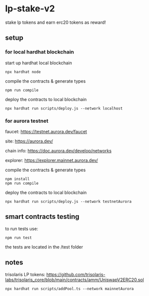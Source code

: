 # lp-stake-v2

stake lp tokens and earn erc20 tokens as reward!

## setup 

### for local hardhat blockchain

start up hardhat local blockchain

```
npx hardhat node 
```

compile the contracts & generate types

```
npm run compile
```

deploy the contracts to local blockchain

```
npx hardhat run scripts/deploy.js --network localhost
```

### for aurora testnet

faucet: https://testnet.aurora.dev/faucet

site: https://aurora.dev/

chain info: https://doc.aurora.dev/develop/networks

explorer: https://explorer.mainnet.aurora.dev/

compile the contracts & generate types

```
npm install
npm run compile
```

deploy the contracts to local blockchain

```
npx hardhat run scripts/deploy.js --network testnetAurora
```

## smart contracts testing

to run tests use: 

```
npm run test
```

the tests are located in the /test folder

## notes

trisolaris LP tokens: 
https://github.com/trisolaris-labs/trisolaris_core/blob/main/contracts/amm/UniswapV2ERC20.sol

```
npx hardhat run scripts/addPool.ts --network mainnetAurora
```